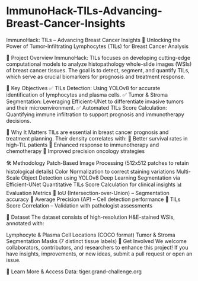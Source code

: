 # ImmunoHack-TILs-Advancing-Breast-Cancer-Insights
ImmunoHack: TILs – Advancing Breast Cancer Insights
🚀 Unlocking the Power of Tumor-Infiltrating Lymphocytes (TILs) for Breast Cancer Analysis

🔬 Project Overview
ImmunoHack: TILs focuses on developing cutting-edge computational models to analyze histopathology whole-slide images (WSIs) of breast cancer tissues. The goal is to detect, segment, and quantify TILs, which serve as crucial biomarkers for prognosis and treatment response.

🎯 Key Objectives
✅ TILs Detection: Using YOLOv8 for accurate identification of lymphocytes and plasma cells.
✅ Tumor & Stroma Segmentation: Leveraging Efficient-UNet to differentiate invasive tumors and their microenvironment.
✅ Automated TILs Score Calculation: Quantifying immune infiltration to support prognosis and immunotherapy decisions.

🏥 Why It Matters
TILs are essential in breast cancer prognosis and treatment planning. Their density correlates with:
🔹 Better survival rates in high-TIL patients
🔹 Enhanced response to immunotherapy and chemotherapy
🔹 Improved precision oncology strategies

🛠 Methodology
Patch-Based Image Processing (512x512 patches to retain histological details)
Color Normalization to correct staining variations
Multi-Scale Object Detection using YOLOv8
Deep Learning Segmentation via Efficient-UNet
Quantitative TILs Score Calculation for clinical insights
📊 Evaluation Metrics
📌 IoU (Intersection-over-Union) – Segmentation accuracy
📌 Average Precision (AP) – Cell detection performance
📌 TILs Score Correlation – Validation with pathologist assessments

📂 Dataset
The dataset consists of high-resolution H&E-stained WSIs, annotated with:

Lymphocyte & Plasma Cell Locations (COCO format)
Tumor & Stroma Segmentation Masks (7 distinct tissue labels)
🚀 Get Involved
We welcome collaborators, contributors, and researchers to enhance this project! If you have insights, improvements, or new ideas, submit a pull request or open an issue.

🔗 Learn More & Access Data: tiger.grand-challenge.org
